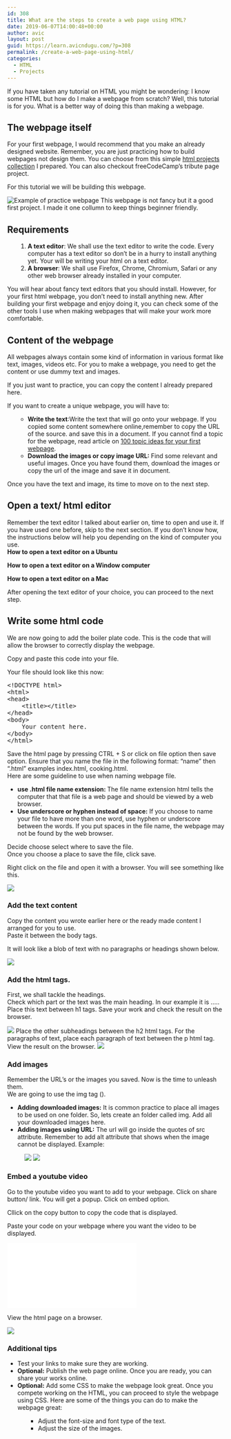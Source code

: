 ```yaml
---
id: 308
title: What are the steps to create a web page using HTML?
date: 2019-06-07T14:00:48+00:00
author: avic
layout: post
guid: https://learn.avicndugu.com/?p=308
permalink: /create-a-web-page-using-html/
categories:
  - HTML
  - Projects
---
```

If you have taken any tutorial on HTML you might be wondering: I know some HTML but how do I make a webpage from scratch? Well, this tutorial is for you. What is a better way of doing this than making a webpage.

## The webpage itself

For your first webpage, I would recommend that you make an already designed website. Remember, you are just practicing how to build webpages not design them. You can choose from this simple [html projects collection](/100-html-practice-projects-ideas-for-beginners/) I prepared. You can also checkout freeCodeCamp&#8217;s tribute page project.

For this tutorial we will be building this webpage.

<img class="aligncenter" src="https://avicndugu.github.io/practice-projects-html/cricket-eating/screenshots/with-youtube.png" alt="Example of practice webpage"/>  
This webpage is not fancy but it a good first project. I made it one collumn to keep things beginner friendly.

## Requirements

<li style="list-style-type: none;">
  <ol>
    <li style="list-style-type: none;">
      <ol>
        <li>
          <strong>A text editor</strong>: We shall use the text editor to write the code. Every computer has a text editor so don&#8217;t be in a hurry to install anything yet. Your will be writing your html on a text editor.
        </li>
        <li>
          <strong>A browser</strong>: We shall use Firefox, Chrome, Chromium, Safari or any other web browser already installed in your computer.
        </li>
      </ol>
    </li>
  </ol>
</li>

You will hear about fancy text editors that you should install. However, for your first html webpage, you don&#8217;t need to install anything new. After building your first webpage and enjoy doing it, you can check some of the other tools I use when making webpages that will make your work more comfortable.

## Content of the webpage

All webpages always contain some kind of information in various format like text, images, videos etc. For you to make a webpage, you need to get the content or use dummy text and images.

If you just want to practice, you can copy the content I already prepared here.

If you want to create a unique webpage, you will have to:

<li style="list-style-type: none;">
  <ul>
    <li style="list-style-type: none;">
      <ul>
        <li>
          <strong>Write the text</strong>:Write the text that will go onto your webpage. If you copied some content somewhere online,remember to copy the URL of the source. and save this in a document. If you cannot find a topic for the webpage, read article on <a href="/100-html-practice-projects-ideas-for-beginners/">100 topic ideas for your first webpage</a>.
        </li>
        <li>
          <strong>Download the images or copy image URL: </strong>Find some relevant and useful images. Once you have found them, download the images or copy the url of the image and save it in document.
        </li>
      </ul>
    </li>
  </ul>
</li>

Once you have the text and image, its time to move on to the next step.

## Open a text/ html editor

Remember the text editor I talked about earlier on, time to open and use it. If you have used one before, skip to the next section. If you don&#8217;t know how, the instructions below will help you depending on the kind of computer you use.  
**How to open a text editor on a Ubuntu**



**How to open a text editor on a Window computer**



**How to open a text editor on a Mac**



After opening the text editor of your choice, you can proceed to the next step.

## Write some html code

We are now going to add the boiler plate code. This is the code that will allow the browser to correctly display the webpage.



Copy and paste this code into your file.

Your file should look like this now:

<pre>&lt;!DOCTYPE html&gt;
&lt;html&gt;
&lt;head&gt;
    &lt;title&gt;&lt;/title&gt;
&lt;/head&gt;
&lt;body&gt;
    Your content here.
&lt;/body&gt;
&lt;/html&gt;</pre>

Save the html page by pressing CTRL + S or click on file option then save option. Ensure that you name the file in the following format: &#8220;name&#8221; then &#8220;.html&#8221; examples index.html, cooking.html.  
Here are some guideline to use when naming webpage file.

<li style="list-style-type: none;">
  <ul>
    <li>
      <strong>use .html file name extension: </strong>The file name extension html tells the computer that that file is a web page and should be viewed by a web browser.
    </li>
    <li>
      <strong>Use underscore or hyphen instead of space:</strong> If you choose to name your file to have more than one word, use hyphen or underscore between the words. If you put spaces in the file name, the webpage may not be found by the web browser.
    </li>
  </ul>
</li>

Decide choose select where to save the file.  
Once you choose a place to save the file, click save.

Right click on the file and open it with a browser. You will see something like this.

<img class="size-full aligncenter" src="https://avicndugu.github.io/practice-projects-html/cricket-eating/screenshots/basic-template-view.png"/> 

### Add the text content

Copy the content you wrote earlier here or the ready made content I arranged for you to use.  
Paste it between the body tags.

It will look like a blob of text with no paragraphs or headings shown below.

<img class="size-full aligncenter" src="https://avicndugu.github.io/practice-projects-html/cricket-eating/screenshots/with-text-only.png"/> 

### Add the html tags.

First, we shall tackle the headings.  
Check which part or the text was the main heading. In our example it is &#8230;..  
Place this text between h1 tags. Save your work and check the result on the browser.

<img class="size-full aligncenter" src="https://avicndugu.github.io/practice-projects-html/cricket-eating/screenshots/with-heading.png" />  
Place the other subheadings between the h2 html tags.  
For the paragraphs of text, place each paragraph of text between the p html tag.  
View the result on the browser.

<img class="alignnone size-full" src="https://avicndugu.github.io/practice-projects-html/cricket-eating/screenshots/with-paragraph.png" /> 

### Add images

Remember the URL&#8217;s or the images you saved. Now is the time to unleash them.  
We are going to use the img tag (<img>).

<li style="list-style-type: none;">
  <ul>
    <li>
      <strong>Adding downloaded images:</strong> It is common practice to place all images to be used on one folder. So, lets create an folder called img. Add all your downloaded images here.
    </li>
    <li>
      <strong>Adding images using URL:</strong> The url will go inside the quotes of src attribute. Remember to add alt attribute that shows when the image cannot be displayed. Example:
    </li>
  </ul>
</li>

<p style="padding-left: 40px;">
  <img src=&#8221;https://avicndugu.github.io/practice-projects-html/cricket-eating/final/img/fried-crickets.jpg&#8221;
</p>

<img class="alignnone size-full" src="https://avicndugu.github.io/practice-projects-html/cricket-eating/screenshots/with-image.jpg"/> 

### Embed a youtube video

Go to the youtube video you want to add to your webpage. Click on share button/ link. You will get a popup. Click on embed option.

Cllick on the copy button to copy the code that is displayed.

Paste your code on your webpage where you want the video to be displayed.

<iframe width=&#8221;560&#8243; height=&#8221;315&#8243; src=&#8221;https://www.youtube.com/embed/5Ay841gEcak&#8221; frameborder=&#8221;0&#8243; allow=&#8221;accelerometer; autoplay; encrypted-media; gyroscope; picture-in-picture&#8221; allowfullscreen></iframe>



View the html page on a browser.

<img class="alignnone size-full" src="https://avicndugu.github.io/practice-projects-html/cricket-eating/screenshots/with-youtube.jpg" /> 

### Additional tips

<li style="list-style-type: none;">
  <ul>
    <li>
      Test your links to make sure they are working.
    </li>
    <li>
      <strong>Optional:</strong> Publish the web page online. Once you are ready, you can share your works online.
    </li>
    <li>
      <strong>Optional:</strong> Add some CSS to make the webpage look great. Once you compete working on the HTML, you can proceed to style the webpage using CSS. Here are some of the things you can do to make the webpage great:
    </li>
  </ul>
</li>

<li style="list-style-type: none;">
  <ul>
    <li style="list-style-type: none;">
      <ul>
        <li style="list-style-type: none;">
          <ul>
            <li>
              Adjust the font-size and font type of the text.
            </li>
            <li>
              Adjust the size of the images.
            </li>
          </ul>
        </li>
      </ul>
    </li>
  </ul>
</li>

&nbsp;
